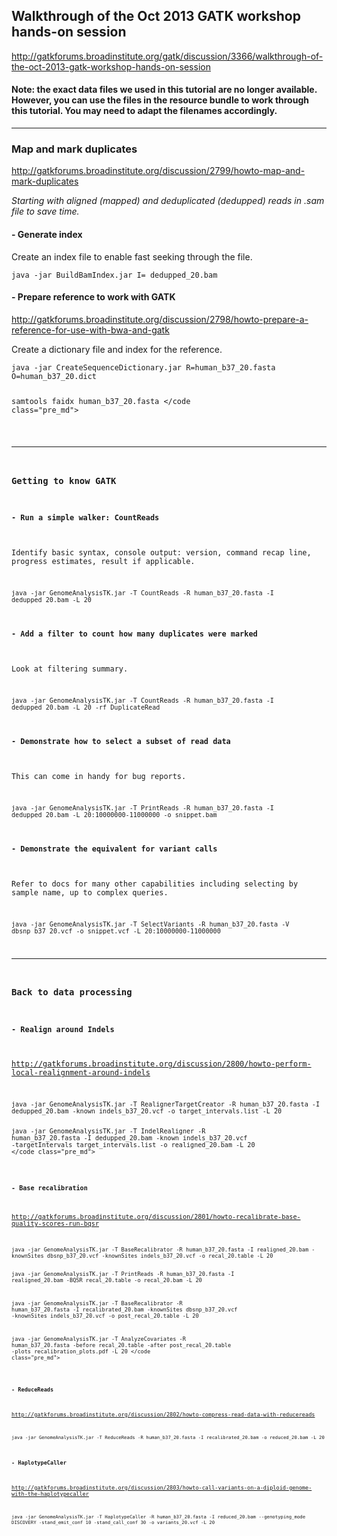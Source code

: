 ## Walkthrough of the Oct 2013 GATK workshop hands-on session

http://gatkforums.broadinstitute.org/gatk/discussion/3366/walkthrough-of-the-oct-2013-gatk-workshop-hands-on-session

<h4>Note: the exact data files we used in this tutorial are no longer available. However, you can use the files in the resource bundle to work through this tutorial. You may need to adapt the filenames accordingly.</h4>
<hr />
<h3>Map and mark duplicates</h3>
<p><a href="http://gatkforums.broadinstitute.org/discussion/2799/howto-map-and-mark-duplicates">http://gatkforums.broadinstitute.org/discussion/2799/howto-map-and-mark-duplicates</a></p>
<p><em>Starting with aligned (mapped)  and deduplicated (dedupped) reads in .sam file to save time.</em></p>
<h4>- Generate index</h4>
<p>Create an index file to enable fast seeking through the file.</p>
<pre><code class="pre_md">java -jar BuildBamIndex.jar I= dedupped_20.bam</code class="pre_md"></pre>
<h4>- Prepare reference to work with GATK</h4>
<p><a href="http://gatkforums.broadinstitute.org/discussion/2798/howto-prepare-a-reference-for-use-with-bwa-and-gatk">http://gatkforums.broadinstitute.org/discussion/2798/howto-prepare-a-reference-for-use-with-bwa-and-gatk</a></p>
<p>Create a dictionary file and index for the reference.</p>
<pre><code class="pre_md">java -jar CreateSequenceDictionary.jar R=human_b37_20.fasta O=human_b37_20.dict

samtools faidx human_b37_20.fasta </code class="pre_md"></pre>
<hr />
<h3>Getting to know GATK</h3>
<h4>- Run a simple walker: CountReads</h4>
<p>Identify basic syntax, console output: version, command recap line, progress estimates, result if applicable.</p>
<pre><code class="pre_md">java -jar GenomeAnalysisTK.jar -T CountReads -R human_b37_20.fasta -I dedupped_20.bam -L 20</code class="pre_md"></pre>
<h4>- Add a filter to count how many duplicates were marked</h4>
<p>Look at filtering summary.</p>
<pre><code class="pre_md">java -jar GenomeAnalysisTK.jar -T CountReads -R human_b37_20.fasta -I dedupped_20.bam -L 20 -rf DuplicateRead</code class="pre_md"></pre>
<h4>- Demonstrate how to select a subset of read data</h4>
<p>This can come in handy for bug reports.</p>
<pre><code class="pre_md">java -jar GenomeAnalysisTK.jar -T PrintReads -R human_b37_20.fasta -I dedupped_20.bam -L 20:10000000-11000000 -o snippet.bam</code class="pre_md"></pre>
<h4>- Demonstrate the equivalent for variant calls</h4>
<p>Refer to docs for many other capabilities including selecting by sample name, up to complex queries.</p>
<pre><code class="pre_md">java -jar GenomeAnalysisTK.jar -T SelectVariants -R human_b37_20.fasta -V dbsnp_b37_20.vcf -o snippet.vcf -L 20:10000000-11000000</code class="pre_md"></pre>
<hr />
<h3>Back to data processing</h3>
<h4>- Realign around Indels</h4>
<p><a href="http://gatkforums.broadinstitute.org/discussion/2800/howto-perform-local-realignment-around-indels">http://gatkforums.broadinstitute.org/discussion/2800/howto-perform-local-realignment-around-indels</a></p>
<pre><code class="pre_md">java -jar GenomeAnalysisTK.jar -T RealignerTargetCreator -R human_b37_20.fasta -I dedupped_20.bam -known indels_b37_20.vcf -o target_intervals.list -L 20 

java -jar GenomeAnalysisTK.jar -T IndelRealigner -R human_b37_20.fasta -I dedupped_20.bam -known indels_b37_20.vcf -targetIntervals target_intervals.list -o realigned_20.bam -L 20 </code class="pre_md"></pre>
<h4>- Base recalibration</h4>
<p><a href="http://gatkforums.broadinstitute.org/discussion/2801/howto-recalibrate-base-quality-scores-run-bqsr">http://gatkforums.broadinstitute.org/discussion/2801/howto-recalibrate-base-quality-scores-run-bqsr</a></p>
<pre><code class="pre_md">java -jar GenomeAnalysisTK.jar -T BaseRecalibrator -R human_b37_20.fasta -I realigned_20.bam -knownSites dbsnp_b37_20.vcf -knownSites indels_b37_20.vcf -o recal_20.table -L 20

java -jar GenomeAnalysisTK.jar -T PrintReads -R human_b37_20.fasta -I realigned_20.bam -BQSR recal_20.table -o recal_20.bam -L 20

java -jar GenomeAnalysisTK.jar -T BaseRecalibrator -R human_b37_20.fasta -I recalibrated_20.bam -knownSites dbsnp_b37_20.vcf -knownSites indels_b37_20.vcf -o post_recal_20.table -L 20

java -jar GenomeAnalysisTK.jar -T AnalyzeCovariates -R human_b37_20.fasta -before recal_20.table -after post_recal_20.table -plots recalibration_plots.pdf -L 20 </code class="pre_md"></pre>
<h4>- ReduceReads</h4>
<p><a href="http://gatkforums.broadinstitute.org/discussion/2802/howto-compress-read-data-with-reducereads">http://gatkforums.broadinstitute.org/discussion/2802/howto-compress-read-data-with-reducereads</a></p>
<pre><code class="pre_md">java -jar GenomeAnalysisTK.jar -T ReduceReads -R human_b37_20.fasta -I recalibrated_20.bam -o reduced_20.bam -L 20 </code class="pre_md"></pre>
<h4>- HaplotypeCaller</h4>
<p><a href="http://gatkforums.broadinstitute.org/discussion/2803/howto-call-variants-on-a-diploid-genome-with-the-haplotypecaller">http://gatkforums.broadinstitute.org/discussion/2803/howto-call-variants-on-a-diploid-genome-with-the-haplotypecaller</a></p>
<pre><code class="pre_md">java -jar GenomeAnalysisTK.jar -T HaplotypeCaller -R human_b37_20.fasta -I reduced_20.bam --genotyping_mode DISCOVERY -stand_emit_conf 10 -stand_call_conf 30 -o variants_20.vcf -L 20 </code class="pre_md"></pre>